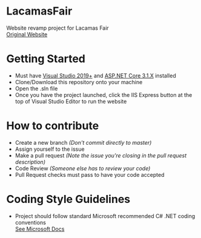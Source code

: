 # LacamasFair
Website revamp project for Lacamas Fair<br />
[Original Website](http://lacamasfair.org/)

# Getting Started
- Must have [Visual Studio 2019+](https://visualstudio.microsoft.com/) 
and [ASP.NET Core 3.1.X](https://visualstudio.microsoft.com/) installed
- Clone/Download this repository onto your machine
- Open the .sln file
- Once you have the project launched, click the IIS Express button at the top of Visual Studio Editor to run the website

# How to contribute 
- Create a new branch *(Don't commit directly to master)*
- Assign yourself to the issue
- Make a pull request *(Note the issue you're closing in the pull request description)*
- Code Review *(Someone else has to review your code)*
- Pull Request checks must pass to have your code accepted

# Coding Style Guidelines
- Project should follow standard Microsoft recommended C# .NET coding conventions<br />
[See Microsoft Docs](https://docs.microsoft.com/en-us/dotnet/csharp/programming-guide/inside-a-program/coding-conventions)
